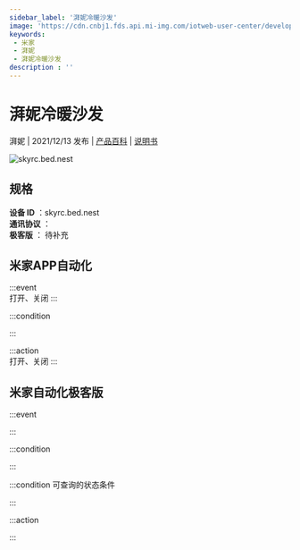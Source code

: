 ```yaml
---
sidebar_label: '湃妮冷暖沙发'
image: 'https://cdn.cnbj1.fds.api.mi-img.com/iotweb-user-center/developer_1679047956450JhdgOFrB.png?GalaxyAccessKeyId=AKVGLQWBOVIRQ3XLEW&Expires=9223372036854775807&Signature=d2EDlVcZisKjUBGhb+P1+HOwpho='
keywords: 
 - 米家
 - 湃妮
 - 湃妮冷暖沙发
description : ''
---
```

# 湃妮冷暖沙发

湃妮 | 2021/12/13 发布 | [产品百科](https://home.mi.com/webapp/content/baike/product/index.html?model=skyrc.bed.nest/) | [说明书](https://home.mi.com/views/introduction.html?model=skyrc.bed.nest&region=cn)

![skyrc.bed.nest](https://cdn.cnbj1.fds.api.mi-img.com/iotweb-user-center/developer_1679047956450JhdgOFrB.png?GalaxyAccessKeyId=AKVGLQWBOVIRQ3XLEW&Expires=9223372036854775807&Signature=d2EDlVcZisKjUBGhb+P1+HOwpho=)

## 规格  
> 
**设备 ID** ：skyrc.bed.nest  
**通讯协议** ：  
**极客版**  ： 待补充 


## 米家APP自动化  

:::event  
打开、关闭
:::

:::condition  

:::

:::action   
打开、关闭
:::

## 米家自动化极客版  

:::event  

:::

:::condition  

:::

:::condition 可查询的状态条件  

:::

:::action  

:::

        
